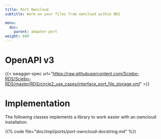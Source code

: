 ```yaml
---
title: Port Owncloud
subtitle: Work on your files from owncloud within RDS

menu:
  doc:
    parent: adapter-port
weight: 600
---
```


# OpenAPI v3

{{< swagger-spec url="https://raw.githubusercontent.com/Sciebo-RDS/Sciebo-RDS/master/RDS/circle2_use_cases/interface_port_file_storage.yml"  >}}

# Implementation

The following classes implements a library to work easier with an owncloud installation.

{{% code file="doc/impl/ports/port-owncloud-docstring.md" %}}
